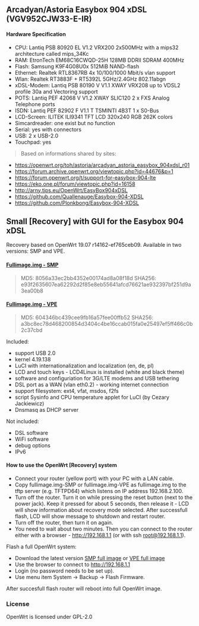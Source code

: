 ## Arcadyan/Astoria Easybox 904 xDSL (VGV952CJW33-E-IR)

#### Hardware Specification 
- CPU: Lantiq PSB 80920 EL V1.2 VRX200 2x500MHz with a mips32 architecture called mips_34Kc
- RAM: EtronTech EM68C16CWQD-25H 128MB DDRII SDRAM 400MHz
- Flash: Samsung K9F4G08U0x 512MiB NAND-flash
- Ethernet: Realtek RTL8367RB 4x 10/100/1000 Mbit/s vlan support
- Wlan: Realtek RT3883F + RT5392L 5GHz/2.4GHz 802.11abgn
- xDSL-Modem: Lantiq PSB 80190 V V1.1 XWAY VRX208 up to VDSL2 profile 30a and Vectoring support
- POTS: Lantiq PEF 42068 V V1.2 XWAY SLIC120 2 x FXS Analog Telephone ports
- ISDN: Lantiq PEF 82902 F V1.1 T TSMINTI 4B3T 1 x S0-Bus
- LCD-Screen: ILITEK ILI9341 TFT LCD 320x240 RGB 262K colors
- Simcardreader: one exist but no function
- Serial: yes with connectors
- USB: 2 x USB-2.0
- Touchpad: yes
> Based on informations shared by sites: 
- https://openwrt.org/toh/astoria/arcadyan_astoria_easybox_904xdsl_r01
- https://forum.archive.openwrt.org/viewtopic.php?id=44676&p=1
- https://forum.openwrt.org/t/support-for-easybox-904-lte
- https://eko.one.pl/forum/viewtopic.php?id=16158
- http://arny.tjps.eu/OpenWrt/EasyBox904xDSL
- https://github.com/Quallenauge/Easybox-904-XDSL
- https://github.com/Plonkbong/Easybox-904-XDSL

## Small [Recovery] with GUI for the Easybox 904 xDSL 

Recovery based on OpenWrt 19.07 r14162-ef765ceb09. Available in two versions: SMP and VPE.

#### [Fullimage.img - SMP](https://github.com/zuzia-dev/Easybox-904xDSL/raw/master/fullimage.img-SMP)
> MD5: 8056a33ec2bb4352e00174ad8a08f18d
> SHA256: e93f2635607ea62292d2f85e8eb55641afcd76621ae932397bf251d9a3ea00b8

#### [Fullimage.img - VPE](https://github.com/zuzia-dev/Easybox-904xDSL/raw/master/fullimage.img-VPE)
> MD5: 604346bc439cee9fb16a57fee00ffb52
> SHA256: a3bc8ec78d468200854d3404c4be16ccab015fa0e25497ef5ff466c0b2c37cbd

Included:
- support USB 2.0
- kernel 4.19.138 
- LuCI with internationalization and localization (en, de, pl)
- LCD and touch keys - LCD4Linux is installed (white and black theme)
- software and configuriation for 3G/LTE modems and USB tethering
- DSL port as a WAN (vlan eth0.2) - working internet connection
- support filesystem: ext4, vfat, msdos, f2fs
- script Sysinfo and CPU temperature applet for LuCI (by Cezary Jackiewicz)
- Dnsmasq as DHCP server

Not included:
- DSL software
- WiFi software
- debug options
- IPv6

#### How to use the OpenWrt [Recovery] system

- Connect your router (yellow port) with your PC with a LAN cable. 
- Copy fullimage.img-SMP or fullimage.img-VPE as fullimage.img to the tftp server (e.g. TFTPD64) which listens on IP address 192.168.2.100.
- Turn off the router. Turn it on while pressing the reset button (next to the
  power jack). Keep it pressed for about 5 seconds, then release it - LCD will show information about recovery mode selected. After successfull flash, LCD will show message to shutdown and restart router.
- Turn off the router, then turn it on again.
- You need to wait about two minutes. Then you can connect
  to the router either with a browser - http://192.168.1.1 (or with ssh root@192.168.1.1).

Flash a full OpenWrt system:
- Download the latest version [SMP full image](https://github.com/zuzia-dev/Easybox-904xDSL-repo-source/raw/main/Firmware/SMP/v1/openwrt-lantiq-xrx200-arcadyan_vgv952cjw33-e-ir-smp-squashfs-sysupgrade.bin) or [VPE full image](https://github.com/zuzia-dev/Easybox-904xDSL-repo-source/raw/main/Firmware/VPE/v1/openwrt-lantiq-xrx200-arcadyan_vgv952cjw33-e-ir-vpe-squashfs-sysupgrade.bin)  
- Use the browser to connect to http://192.168.1.1
- Login (no password needs to be set up).
- Use menu item  System -> Backup -> Flash Firmware.

After succesfull flash router will reboot into full OpenWrt image.

### License
OpenWrt is licensed under GPL-2.0
